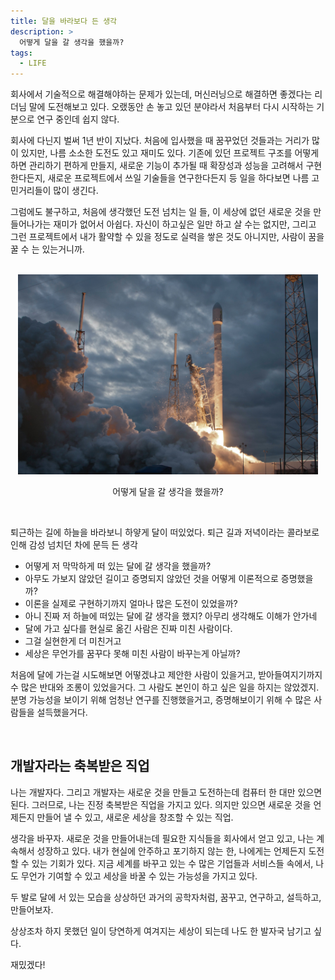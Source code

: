 ```yaml
---
title: 달을 바라보다 든 생각
description: >
  어떻게 달을 갈 생각을 했을까?
tags:
  - LIFE
---
```


<style>
.top_image {
  display:inline-block;
  width:50vw;
}
.text_center {
  text-align: center;
}
@media only screen and (max-width:414px) {
  .top_image {
    width:100%;
    height:100%;  
  }
}
</style>

회사에서 기술적으로 해결해야하는 문제가 있는데, 머신러닝으로 해결하면 좋겠다는 리더님 말에 도전해보고 있다.
오랬동안 손 놓고 있던 분야라서 처음부터 다시 시작하는 기분으로 연구 중인데 쉽지 않다.

회사에 다닌지 벌써 1년 반이 지났다.
처음에 입사했을 때 꿈꾸었던 것들과는 거리가 많이 있지만, 나름 소소한 도전도 있고 재미도 있다.
기존에 있던 프로젝트 구조를 어떻게 하면 관리하기 편하게 만들지, 새로운 기능이 추가될 때 확장성과 성능을 고려해서 구현한다든지, 새로운 프로젝트에서 쓰일 기술들을 연구한다든지 등 일을 하다보면 나름 고민거리들이 많이 생긴다.

그럼에도 불구하고,
처음에 생각했던 도전 넘치는 일 들, 이 세상에 없던 새로운 것을 만들어나가는 재미가 없어서 아쉽다.
자신이 하고싶은 일만 하고 살 수는 없지만, 그리고 그런 프로젝트에서 내가 활약할 수 있을 정도로 실력을 쌓은 것도 아니지만, 사람이 꿈을 꿀 수 는 있는거니까.

<br />

<div class="text_center">
  <img src="/assets/images/blog/diary/20210516/spacex.jpg" alt="spacex" class="top_image" />
  <p>어떻게 달을 갈 생각을 했을까?</p>
</div>

<br />

퇴근하는 길에 하늘을 바라보니 하얗게 달이 떠있었다.
퇴근 길과 저녁이라는 콜라보로 인해 감성 넘치던 차에 문득 든 생각

- 어떻게 저 막막하게 떠 있는 달에 갈 생각을 했을까?
- 아무도 가보지 않았던 길이고 증명되지 않았던 것을 어떻게 이론적으로 증명했을까?
- 이론을 실제로 구현하기까지 얼마나 많은 도전이 있었을까?
- 아니 진짜 저 하늘에 떠있는 달에 갈 생각을 했지? 아무리 생각해도 이해가 안가네
- 달에 가고 싶다를 현실로 옮긴 사람은 진짜 미친 사람이다.
- 그걸 실현한게 더 미친거고
- 세상은 무언가를 꿈꾸다 못해 미친 사람이 바꾸는게 아닐까?

처음에 달에 가는걸 시도해보면 어떻겠냐고 제안한 사람이 있을거고, 받아들여지기까지 수 많은 반대와 조롱이 있었을거다. 그 사람도 본인이 하고 싶은 일을 하지는 않았겠지. 분명 가능성을 보이기 위해 엄청난 연구를 진행했을거고, 증명해보이기 위해 수 많은 사람들을 설득했을거다.

<br />

## 개발자라는 축복받은 직업

나는 개발자다.
그리고 개발자는 새로운 것을 만들고 도전하는데 컴퓨터 한 대만 있으면 된다.
그러므로, 나는 진정 축복받은 직업을 가지고 있다.
의지만 있으면 새로운 것을 언제든지 만들어 낼 수 있고, 새로운 세상을 창조할 수 있는 직업.

생각을 바꾸자.
새로운 것을 만들어내는데 필요한 지식들을 회사에서 얻고 있고, 나는 계속해서 성장하고 있다.
내가 현실에 안주하고 포기하지 않는 한, 나에게는 언제든지 도전할 수 있는 기회가 있다.
지금 세계를 바꾸고 있는 수 많은 기업들과 서비스들 속에서,
나도 무언가 기여할 수 있고 세상을 바꿀 수 있는 가능성을 가지고 있다.

두 발로 달에 서 있는 모습을 상상하던 과거의 공학자처럼,
꿈꾸고, 연구하고, 설득하고, 만들어보자.

상상조차 하지 못했던 일이 당연하게 여겨지는 세상이 되는데
나도 한 발자국 남기고 싶다.

재밌겠다!